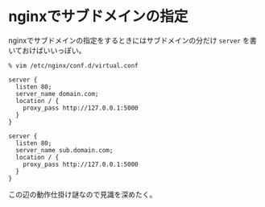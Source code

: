 # nginxでサブドメインの指定

nginxでサブドメインの指定をするときにはサブドメインの分だけ `server` を書いておけばいいっぽい。

```
% vim /etc/nginx/conf.d/virtual.conf
```

```
server {
  listen 80;
  server_name domain.com;
  location / {
    proxy_pass http://127.0.0.1:5000
  }
}

server {
  listen 80;
  server_name sub.domain.com;
  location / {
    proxy_pass http://127.0.0.1:5000
  }
}
```

この辺の動作仕掛け謎なので見識を深めたく。
